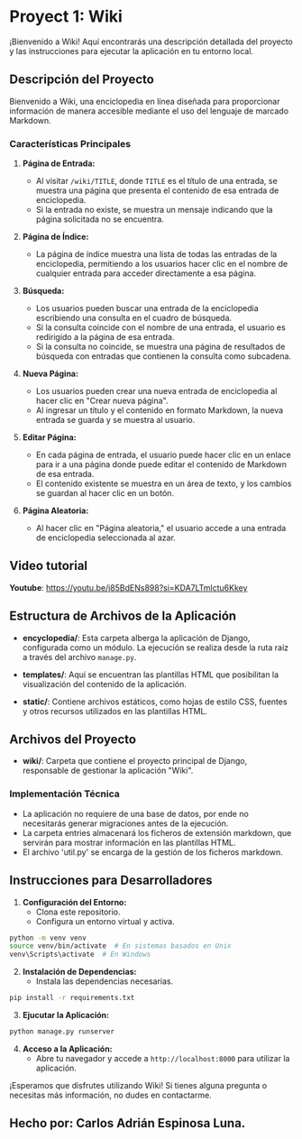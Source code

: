# Proyect 1: Wiki

¡Bienvenido a Wiki! Aquí encontrarás una descripción detallada del proyecto y las instrucciones para ejecutar la aplicación en tu entorno local.

## Descripción del Proyecto

Bienvenido a Wiki, una enciclopedia en línea diseñada para proporcionar información de manera accesible mediante el uso del lenguaje de marcado Markdown.

### Características Principales

1. **Página de Entrada:**
   - Al visitar `/wiki/TITLE`, donde `TITLE` es el título de una entrada, se muestra una página que presenta el contenido de esa entrada de enciclopedia.
   - Si la entrada no existe, se muestra un mensaje indicando que la página solicitada no se encuentra.

2. **Página de Índice:**
   - La página de índice muestra una lista de todas las entradas de la enciclopedia, permitiendo a los usuarios hacer clic en el nombre de cualquier entrada para acceder directamente a esa página.

3. **Búsqueda:**
   - Los usuarios pueden buscar una entrada de la enciclopedia escribiendo una consulta en el cuadro de búsqueda.
   - Si la consulta coincide con el nombre de una entrada, el usuario es redirigido a la página de esa entrada.
   - Si la consulta no coincide, se muestra una página de resultados de búsqueda con entradas que contienen la consulta como subcadena.

4. **Nueva Página:**
   - Los usuarios pueden crear una nueva entrada de enciclopedia al hacer clic en "Crear nueva página".
   - Al ingresar un título y el contenido en formato Markdown, la nueva entrada se guarda y se muestra al usuario.

5. **Editar Página:**
   - En cada página de entrada, el usuario puede hacer clic en un enlace para ir a una página donde puede editar el contenido de Markdown de esa entrada.
   - El contenido existente se muestra en un área de texto, y los cambios se guardan al hacer clic en un botón.

6. **Página Aleatoria:**
   - Al hacer clic en "Página aleatoria," el usuario accede a una entrada de enciclopedia seleccionada al azar.

## Video tutorial

   **Youtube**: https://youtu.be/j85BdENs898?si=KDA7LTmlctu6Kkey

## Estructura de Archivos de la Aplicación

- **encyclopedia/**: Esta carpeta alberga la aplicación de Django, configurada como un módulo. La ejecución se realiza desde la ruta raíz a través del archivo `manage.py`.

- **templates/**: Aquí se encuentran las plantillas HTML que posibilitan la visualización del contenido de la aplicación.

- **static/**: Contiene archivos estáticos, como hojas de estilo CSS, fuentes y otros recursos utilizados en las plantillas HTML.

## Archivos del Proyecto

- **wiki/**: Carpeta que contiene el proyecto principal de Django, responsable de gestionar la aplicación "Wiki".

### Implementación Técnica

- La aplicación no requiere de una base de datos, por ende no necesitarás generar migraciones antes de la ejecución.
- La carpeta entries almacenará los ficheros de extensión markdown, que servirán para mostrar información en las plantillas HTML.
- El archivo 'util.py' se encarga de la gestión de los ficheros markdown.

## Instrucciones para Desarrolladores

1. **Configuración del Entorno:**
   - Clona este repositorio.
   - Configura un entorno virtual y activa.

```bash
python -m venv venv
source venv/bin/activate  # En sistemas basados en Unix
venv\Scripts\activate  # En Windows
```

2. **Instalación de Dependencias:**
   - Instala las dependencias necesarias.

```bash
pip install -r requirements.txt
```

3. **Ejucutar la Aplicación:**
```bash
python manage.py runserver
```

4. **Acceso a la Aplicación:**
   - Abre tu navegador y accede a `http://localhost:8000` para utilizar la aplicación.

¡Esperamos que disfrutes utilizando Wiki! Si tienes alguna pregunta o necesitas más información, no dudes en contactarme.

## Hecho por: Carlos Adrián Espinosa Luna.
